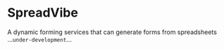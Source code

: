 # SpreadVibe
A dynamic forming services that can generate forms from spreadsheets 
...`under-development`...
